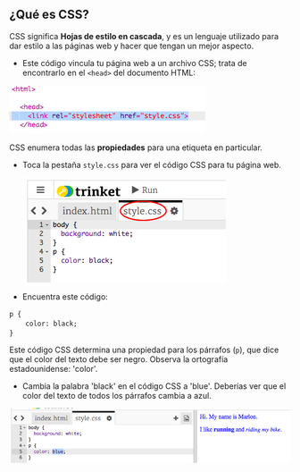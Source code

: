 ## ¿Qué es CSS?

CSS significa **Hojas de estilo en cascada**, y es un lenguaje utilizado para dar estilo a las páginas web y hacer que tengan un mejor aspecto.

+ Este código vincula tu página web a un archivo CSS; trata de encontrarlo en el `<head>` del documento HTML:

![screenshot](images/birthday-css-link.png)

CSS enumera todas las **propiedades** para una etiqueta en particular.

+ Toca la pestaña `style.css` para ver el código CSS para tu página web.
    
    ![screenshot](images/birthday-css-tab.png)

+ Encuentra este código:

```html
p {
    color: black;
}
```

Este código CSS determina una propiedad para los párrafos (`p`), que dice que el color del texto debe ser negro. Observa la ortografía estadounidense: 'color'.

+ Cambia la palabra 'black' en el código CSS a 'blue'. Deberías ver que el color del texto de todos los párrafos cambia a azul.

![screenshot](images/birthday-edit-css.png)